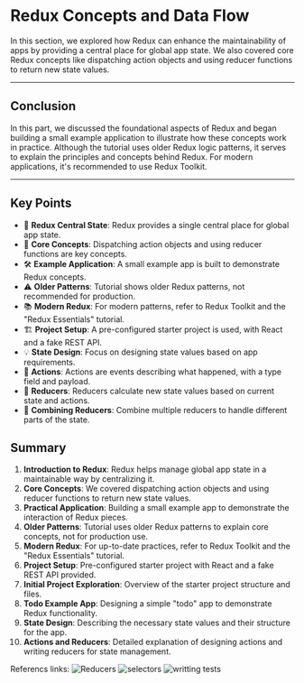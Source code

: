 # Redux Concepts and Data Flow

In this section, we explored how Redux can enhance the maintainability of apps by providing a central place for global app state. We also covered core Redux concepts like dispatching action objects and using reducer functions to return new state values.

---

## Conclusion
In this part, we discussed the foundational aspects of Redux and began building a small example application to illustrate how these concepts work in practice. Although the tutorial uses older Redux logic patterns, it serves to explain the principles and concepts behind Redux. For modern applications, it's recommended to use Redux Toolkit.

---

## Key Points
- 🚀 **Redux Central State**: Redux provides a single central place for global app state.
- 🎯 **Core Concepts**: Dispatching action objects and using reducer functions are key concepts.
- 🛠️ **Example Application**: A small example app is built to demonstrate Redux concepts.
- ⚠️ **Older Patterns**: Tutorial shows older Redux patterns, not recommended for production.
- 📚 **Modern Redux**: For modern patterns, refer to Redux Toolkit and the "Redux Essentials" tutorial.
- 🏗️ **Project Setup**: A pre-configured starter project is used, with React and a fake REST API.
- 💡 **State Design**: Focus on designing state values based on app requirements.
- 🔄 **Actions**: Actions are events describing what happened, with a type field and payload.
- 🧩 **Reducers**: Reducers calculate new state values based on current state and actions.
- 🔗 **Combining Reducers**: Combine multiple reducers to handle different parts of the state.

## Summary
1. **Introduction to Redux**: Redux helps manage global app state in a maintainable way by centralizing it.
2. **Core Concepts**: We covered dispatching action objects and using reducer functions to return new state values.
3. **Practical Application**: Building a small example app to demonstrate the interaction of Redux pieces.
4. **Older Patterns**: Tutorial uses older Redux patterns to explain core concepts, not for production use.
5. **Modern Redux**: For up-to-date practices, refer to Redux Toolkit and the "Redux Essentials" tutorial.
6. **Project Setup**: Pre-configured starter project with React and a fake REST API provided.
7. **Initial Project Exploration**: Overview of the starter project structure and files.
8. **Todo Example App**: Designing a simple "todo" app to demonstrate Redux functionality.
9. **State Design**: Describing the necessary state values and their structure for the app.
10. **Actions and Reducers**: Detailed explanation of designing actions and writing reducers for state management.

Referencs links:
![Reducers](https://intranet.alxswe.com/rltoken/SzgQcaVZ6qtF1ccU-S2DiA)
![selectors](https://intranet.alxswe.com/rltoken/m3ctiAA74QV6YYqZ8YBZTQ)
![writting tests](https://intranet.alxswe.com/rltoken/E5mFy6WxHnMfIwxYhy2gzw)
